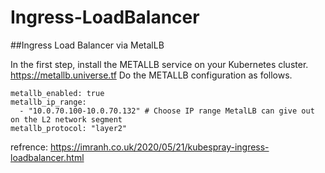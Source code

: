 # Ingress-LoadBalancer
##Ingress Load Balancer via MetalLB

In the first step, install the METALLB service on your Kubernetes cluster. https://metallb.universe.tf
Do the METALLB configuration as follows.

```
metallb_enabled: true
metallb_ip_range:
  - "10.0.70.100-10.0.70.132" # Choose IP range MetalLB can give out on the L2 network segment
metallb_protocol: "layer2"

```


refrence: https://imranh.co.uk/2020/05/21/kubespray-ingress-loadbalancer.html 
